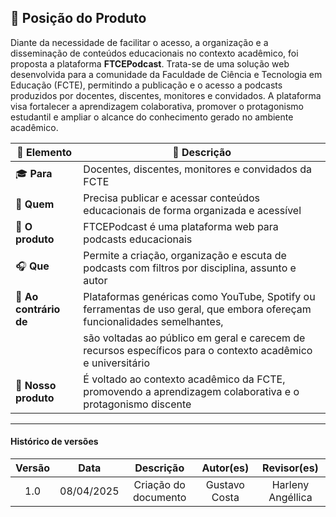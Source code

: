 ## 📌 Posição do Produto

Diante da necessidade de facilitar o acesso, a organização e a disseminação de conteúdos educacionais no contexto acadêmico, foi proposta a plataforma **FTCEPodcast**. Trata-se de uma solução web desenvolvida para a comunidade da Faculdade de Ciência e Tecnologia em Educação (FCTE), permitindo a publicação e o acesso a podcasts produzidos por docentes, discentes, monitores e convidados. A plataforma visa fortalecer a aprendizagem colaborativa, promover o protagonismo estudantil e ampliar o alcance do conhecimento gerado no ambiente acadêmico.

| 🧩 **Elemento**        | 📄 **Descrição**                                                                                                                                     |
|------------------------|------------------------------------------------------------------------------------------------------------------------------------------------------|
| 🎓 **Para**            | Docentes, discentes, monitores e convidados da FCTE                                                                                                  |
| 👥 **Quem**            | Precisa publicar e acessar conteúdos educacionais de forma organizada e acessível                                                                   |
| 🧠 **O produto**       | FTCEPodcast é uma plataforma web para podcasts educacionais                                                                                         |
| 🎧 **Que**             | Permite a criação, organização e escuta de podcasts com filtros por disciplina, assunto e autor                                                     |
| 🔄 **Ao contrário de** | Plataformas genéricas como YouTube, Spotify ou ferramentas de uso geral, que embora ofereçam funcionalidades semelhantes,                           |
|                        | são voltadas ao público em geral e carecem de recursos específicos para o contexto acadêmico e universitário                                        |
| 🎯 **Nosso produto**   | É voltado ao contexto acadêmico da FCTE, promovendo a aprendizagem colaborativa e o protagonismo discente                                           |


---

#### Histórico de versões 

| Versão |    Data    |              Descrição              |       Autor(es)       |      Revisor(es)       |
|:------:|:----------:|:-----------------------------------:|:---------------------:|:----------------------:|
| 1.0    | 08/04/2025 | Criação do documento                | Gustavo Costa         | Harleny Angéllica      |